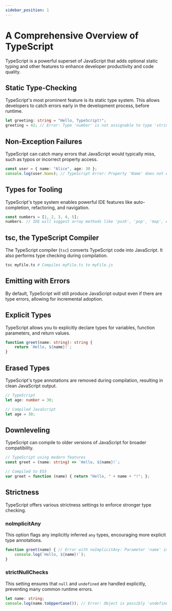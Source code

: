 ```yaml
---
sidebar_position: 1
---
```


# A Comprehensive Overview of TypeScript

TypeScript is a powerful superset of JavaScript that adds optional static typing and other features to enhance developer productivity and code quality. 

## Static Type-Checking

TypeScript's most prominent feature is its static type system. This allows developers to catch errors early in the development process, before runtime.

```typescript
let greeting: string = "Hello, TypeScript!";
greeting = 42; // Error: Type 'number' is not assignable to type 'string'
```

## Non-Exception Failures

TypeScript can catch many errors that JavaScript would typically miss, such as typos or incorrect property access.

```typescript
const user = { name: "Alice", age: 30 };
console.log(user.Name); // TypeScript Error: Property 'Name' does not exist on type '{ name: string; age: number; }'.
```

## Types for Tooling

TypeScript's type system enables powerful IDE features like auto-completion, refactoring, and navigation.

```typescript
const numbers = [1, 2, 3, 4, 5];
numbers. // IDE will suggest array methods like 'push', 'pop', 'map', etc.
```

## tsc, the TypeScript Compiler

The TypeScript compiler (`tsc`) converts TypeScript code into JavaScript. It also performs type checking during compilation.

```bash
tsc myFile.ts # Compiles myFile.ts to myFile.js
```

## Emitting with Errors

By default, TypeScript will still produce JavaScript output even if there are type errors, allowing for incremental adoption.

## Explicit Types

TypeScript allows you to explicitly declare types for variables, function parameters, and return values.

```typescript
function greet(name: string): string {
    return `Hello, ${name}!`;
}
```

## Erased Types

TypeScript's type annotations are removed during compilation, resulting in clean JavaScript output.

```typescript
// TypeScript
let age: number = 30;

// Compiled JavaScript
let age = 30;
```

## Downleveling

TypeScript can compile to older versions of JavaScript for broader compatibility.

```typescript
// TypeScript using modern features
const greet = (name: string) => `Hello, ${name}!`;

// Compiled to ES5
var greet = function (name) { return "Hello, " + name + "!"; };
```

## Strictness

TypeScript offers various strictness settings to enforce stronger type checking.

### noImplicitAny

This option flags any implicitly inferred `any` types, encouraging more explicit type annotations.

```typescript
function greet(name) { // Error with noImplicitAny: Parameter 'name' implicitly has an 'any' type.
    console.log(`Hello, ${name}!`);
}
```

### strictNullChecks

This setting ensures that `null` and `undefined` are handled explicitly, preventing many common runtime errors.

```typescript
let name: string;
console.log(name.toUpperCase()); // Error: Object is possibly 'undefined'.
```
